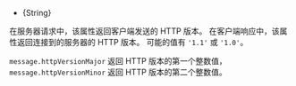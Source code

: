 <!-- YAML
added: v0.1.1
-->

* {String}

在服务器请求中，该属性返回客户端发送的 HTTP 版本。
在客户端响应中，该属性返回连接到的服务器的 HTTP 版本。
可能的值有 `'1.1'` 或 `'1.0'`。

`message.httpVersionMajor` 返回 HTTP 版本的第一个整数值，`message.httpVersionMinor` 返回 HTTP 版本的第二个整数值。

